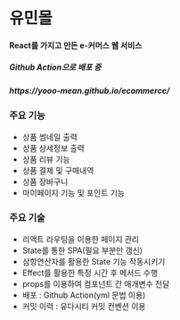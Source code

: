 <h1>유민몰</h1>
<h4>React를 가지고 만든 e-커머스 웹 서비스</h4>
<h5>Github Action으로 배포 중</h5>
<h5>https://yooo-mean.github.io/ecommerce/</h5>

<h3>주요 기능</h3>

<ul>
  <li>상품 썸네일 출력</li>
  <li>상품 상세정보 출력</li>
  <li>상품 리뷰 기능</li>
  <li>상품 결제 및 구매내역</li>
  <li>상품 장바구니</li>
  <li>마이페이지 기능 및 포인트 기능</li>
</ul>

<h3>주요 기술</h3>

<ul>
  <li>리액트 라우팅을 이용한 페이지 관리</li>
  <li>State를 통한 SPA(필요 부분만 갱신)</li>
  <li>삼항연산자를 활용한 State 기능 작동시키기</li>
  <li>Effect를 활용한 특정 시간 후 메서드 수행</li>
  <li>props를 이용하여 컴포넌트 간 매개변수 전달</li>
  <li>배포 : Github Action(yml 문법 이용)</li>  
  <li>커밋 이력 : 유다시티 커밋 컨벤션 이용</li>
</ul>
